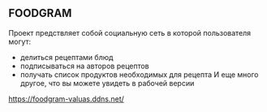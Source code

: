 ## FOODGRAM

Проект предствляет собой социальную сеть в которой пользователя могут:
  - делиться рецептами блюд
  - подписываться на авторов рецептов
  - получать список продуктов необходимых для рецепта
И еще много другое, что вы можете увидеть в рабочей версии

https://foodgram-valuas.ddns.net/

